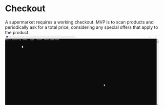 # Checkout
A supermarket requires a working checkout. MVP is to scan products and periodically ask for a total price, considering any special offers that apply to the product.
![Demo](/demo.gif)
